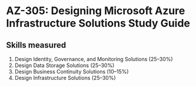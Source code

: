 # AZ-305: Designing Microsoft Azure Infrastructure Solutions Study Guide

## Skills measured

1. Design Identity, Governance, and Monitoring Solutions (25–30%)
2. Design Data Storage Solutions (25–30%)
3. Design Business Continuity Solutions (10–15%)
4. Design Infrastructure Solutions (25–30%)
